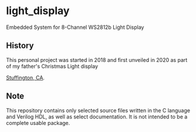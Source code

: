 # light_display
Embedded System for 8-Channel WS2812b Light Display

## History
This personal project was started in 2018 and first unveiled in 2020 as part of my father's Christmas Light display

[Stuffington, CA](https://www.facebook.com/search/top?q=stuffington%2C%20ca).

## Note
This repository contains only selected source files written in the C language and Verilog HDL, as well as select documentation. It is not intended to be a complete usable package.